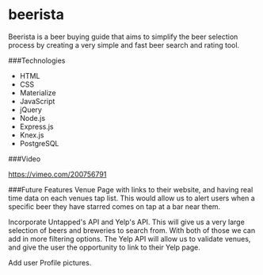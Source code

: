 # beerista
Beerista is a beer buying guide that aims to simplify the beer selection process by creating a very simple and fast beer search and rating tool.

###Technologies 
* HTML
* CSS
* Materialize
* JavaScript
* jQuery
* Node.js
* Express.js
* Knex.js
* PostgreSQL

###Video

https://vimeo.com/200756791

###Future Features
  Venue Page with links to their website, and having real time data on each venues tap list. This would allow us to alert users when a specific beer they have starred comes on tap at a bar near them.

  Incorporate Untapped's API and Yelp's API. This will give us a very large selection of beers and breweries to search from. With both of those we can add in more filtering options. The Yelp API will allow us to validate venues, and give the user the opportunity to link to their Yelp page.

  Add user Profile pictures.


